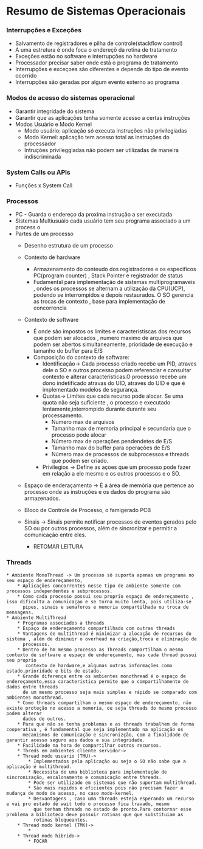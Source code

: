# Resumo de Sistemas Operacionais 

### Interrupções e Exceções 
 * Salvamento de registradores e pilha de controle(stackflow control)	
 * A uma estrutura é onde foca o endereçõ da rotina de tratamento  
 * Exceções estão no software e interrupções no hardware  
 * Processador precisar saber onde está o programa de tratamento 
 * Interrupções e exceçoes são diferentes e depende do tipo de evento ocorrido  
 * Interrupções são geradas por algum evento externo ao programa 

### Modos de acesso do sistemas operacional 
* Garantir integridade do sistema 
* Garantir que as aplicações tenha somente acesso a certas instruções  
* Modos Usuário e Modo Kernel 
	* Modo usuário: aplicação só executa instruções não privilegiadas 
	* Modo Kernel: aplicação tem acesso total as instruções do processador 
	* Intruções privileggiadas não podem ser utilizadas de maneira indiscriminada 
 
### System Calls ou APIs 
  * Funções x System Call 
       
### Processos  
  * PC - Guarda o endereço da proxima instrução a ser executada  
  * Sistemas Multiusuáio cada usuário tem seu programa associado a um process o
  * Partes de um processo
	* Desenho estrutura de um processo 
		<Inserir desenho> 
	* Contexto de hardware 
		* Armazenamento do conteudo dos registradores e os especificos  PC(program counter) , Stack Pointer e registrador de status 
		* Fudamental para implementação de sistemas multiprogramaveis , ondes os processos se alternam a utilização da CPU(UCP), 
		podendo se interrompidos e depois restaurados. O SO gerencia as trocas de contexto , base para implementação de concorrencia 
	* Contexto de software 
		* É onde são impostos os limites e caracteristiscas dos recursos que podem ser alocados , numero maximo  de arquivos que podem ser 
		  abertos  simultaneamente, prioridade de execução  e tamanho do buffer para E/S 
		* Composição do contexto de software: 
			* Identificação-> Cada processo criado recebe um PID, atraves dele  o SO e outros processo podem referenciar e consultar contexto e 
			  alterar caracteristicas.O processso recebe um dono indetificado atravas do UID, atraves do UID é que é implementado modelos de segurança.  
			* Quotas-> Limites que cada recurso pode alocar. Se  uma quota não seja suficiente , o processo e executado lentamente,interrompido durante 
			  durante seu processamento.
				* Numero max de arquivos  
				* Tamanho max de memoria principal e secundaria que o processo pode alocar  
				* Número max de operações pendendetes de E/S				
				* Tamanho max do buffer para operações  de E/S
				* Número max de processos de subprocessos e threads que podem ser criado.
			* Privilegios -> Define as açoes que um processo pode fazer em relação  a ele mesmo e os outros processos  e o SO.
	* Espaço de enderaçamento -> É a área de memória que pertence ao processo onde as instruções e os dados do programa são armazenados.
		
	* Bloco de Controle  de Processo, o famigerado PCB  
		<Inserir Desenho do PCB>												
	* Sinais -> Sinais permite notificar processos de eventos gerados pelo SO ou por outros processos, além de sincronizar e permitir a comunicação entre eles.
	 	* RETOMAR LEITURA 

### Threads 
	* Ambiente MonoThread -> Um processo só suporta apenas um programa no seu espaço de endereçamento, 
		* Aplicações concorrentes nesse tipo de ambiente somente com processos independentes e subprocessos.
		* Como cada processo possui seu proprio espaço de endereçamento , isso dificulta a comunicaçao e se torna muito lenta, pois utiliza-se 
		  pipes, sinais e semaforos e memoria compartilhada ou troca de mensagens.
	* Ambiente MultiThread 
		* Programas associados a threads 
		* Espaço de endereçamento compartilhado com outras threads 
		* Vantagens de multithread é minimizar a alocação de recursos do sistema , além de diminuir o overhead na criação,troca e eliminação de 
		  processos.
		* Dentro de hm mesmo processo as Threads compartilham o mesmo contexto de software e espaço de endereçamento, mas cada thread possui seu proprio  
		   contexto de hardware,e algumas outras informações como estado,prioridade e bits de estado.
		* Grande diferença entre os ambientes monothread é o espaço de endereçamento,essa caracteristica permite que o compartilhamento de dados entre threads
		  de um mesmo processo seja mais simples e rápido se comparado com ambientes monothread.
		* Como threads compartilham o mesmo espaço de endereçamento, não existe proteção no acesso a memoria, ou seja threads do mesmo processo podem alterar
		  dados de outros. 
		* Para que não se tenha problemas e as threads trabalhem de forma cooperativa , é fundamental que seja implementado na aplicação os  
		  mecanismos de comunicação e sincronizção, com a finalidade de garantir acesso seguro aos dados e sua integridade.
		* Facilidade na hora de compartilhar outros recursos.
		* Threds em ambientes cliente servidor-> 
		* Thread modo usuario (TMU)-> 
			* Implementados pela aplicação ou seja o SO não sabe que a aplicação é multithread. 
			* Necessita de uma biblioteca para implementação de sincronização, escalonamento e comunicação entre threads.
			* Pode ser utilizado em sistemas que não suportam multithread.
			* São mais rapidos e eficientes pois não precisam fazer a mudança de modo de acesso, no caso modo-kernel.
			* Desvantagens , caso uma threads esteja esperando um recurso e vai pro estado de wait todo o processo fica travado, mesmo 
			  que tenham threads no estado de pronto.Para contornar esse problema a biblioteca deve possuir rotinas que que substituiam as  	
			  rotinas bloqueantes. 
		* Thread modo kernel (TMK)->
			*
		* Thread modo hibrido->
			* FOCAR
